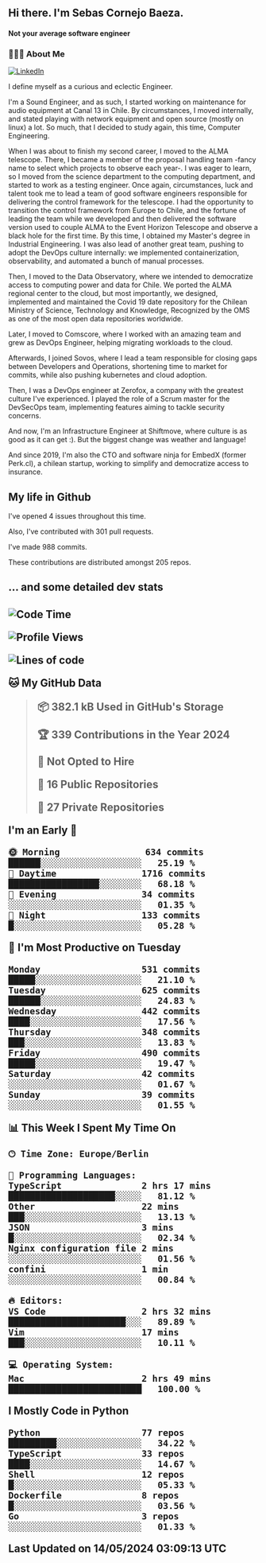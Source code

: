 <h2> Hi there.  I'm Sebas Cornejo Baeza.</h2>
<h4> Not your average software engineer</h4>
<h3> 👨🏻‍💻 About Me </h3>
<a href="http://linkedin.com/in/sebastian-cornejo-baeza/"><img alt="LinkedIn" src="https://img.shields.io/badge/Sebas%20Cornejo%20-informational?style=appveyor&logo=linkedin"></a>


I define myself as a curious and eclectic Engineer.

I'm a Sound Engineer, and as such, I started working on maintenance for audio equipment at Canal 13 in Chile.
By circumstances, I moved internally, and stated playing with network equipment and open source (mostly on linux) 
a lot. So much, that I decided to study again, this time, Computer Engineering.

When I was about to finish my second career, I moved to the ALMA telescope. There, I became a member of the proposal handling team
-fancy name to select which projects to observe each year-. 
I was eager to learn, so I moved from the science department to the computing department, and started to work as 
a testing engineer. Once again, circumstances, luck and talent took me to lead a team of good software engineers 
responsible for delivering the control framework for the telescope. I had the opportunity to transition the control framework from
Europe to Chile, and the fortune of leading the team while we developed and then delivered the software
version used to couple ALMA to the Event Horizon Telescope and observe a black hole for the first time.
By this time, I obtained my Master's degree in Industrial Engineering.
I was also lead of another great team, pushing to adopt the DevOps culture internally: we implemented containerization, observability, and automated a bunch of manual processes.

Then, I moved to the Data Observatory, where we intended to democratize access to computing power
and data for Chile. We ported the ALMA regional center to the cloud, but most importantly, we designed, implemented
and maintained the Covid 19 date repository for the Chilean Ministry of Science, Technology and Knowledge, Recognized by the OMS as one of the most open
data repositories worldwide.

Later, I moved to Comscore, where I worked with an amazing team and grew as DevOps Engineer, helping migrating workloads to the cloud.

Afterwards, I joined Sovos, where I lead a team responsible for closing gaps between Developers and Operations, shortening time to market for commits, while
also pushing kubernetes and cloud adoption.

Then, I was a DevOps engineer at Zerofox, a company with the greatest culture I've experienced. I played the role of a Scrum master for the DevSecOps team,
implementing features aiming to tackle security concerns.

And now, I'm an Infrastructure Engineer at Shiftmove, where culture is as good as it can get :). But the biggest change was weather and language!
 
And since 2019, I'm also the CTO and software ninja for EmbedX (former Perk.cl), a chilean startup, working to simplify and democratize access to insurance.

<h2> My life in Github </h2>

I've opened 4 issues throughout this time.

Also, I've contributed with 301 pull requests.

I've made 988 commits.

These contributions are distributed amongst 205 repos.

<h2>... and some detailed dev stats<h2>

<!--START_SECTION:waka-->
![Code Time](http://img.shields.io/badge/Code%20Time-731%20hrs%2046%20mins-blue)

![Profile Views](http://img.shields.io/badge/Profile%20Views-5-blue)

![Lines of code](https://img.shields.io/badge/From%20Hello%20World%20I%27ve%20Written-1.0%20million%20lines%20of%20code-blue)

**🐱 My GitHub Data** 

> 📦 382.1 kB Used in GitHub's Storage 
 > 
> 🏆 339 Contributions in the Year 2024
 > 
> 🚫 Not Opted to Hire
 > 
> 📜 16 Public Repositories 
 > 
> 🔑 27 Private Repositories 
 > 
**I'm an Early 🐤** 

```text
🌞 Morning                634 commits         ██████░░░░░░░░░░░░░░░░░░░   25.19 % 
🌆 Daytime                1716 commits        █████████████████░░░░░░░░   68.18 % 
🌃 Evening                34 commits          ░░░░░░░░░░░░░░░░░░░░░░░░░   01.35 % 
🌙 Night                  133 commits         █░░░░░░░░░░░░░░░░░░░░░░░░   05.28 % 
```
📅 **I'm Most Productive on Tuesday** 

```text
Monday                   531 commits         █████░░░░░░░░░░░░░░░░░░░░   21.10 % 
Tuesday                  625 commits         ██████░░░░░░░░░░░░░░░░░░░   24.83 % 
Wednesday                442 commits         ████░░░░░░░░░░░░░░░░░░░░░   17.56 % 
Thursday                 348 commits         ███░░░░░░░░░░░░░░░░░░░░░░   13.83 % 
Friday                   490 commits         █████░░░░░░░░░░░░░░░░░░░░   19.47 % 
Saturday                 42 commits          ░░░░░░░░░░░░░░░░░░░░░░░░░   01.67 % 
Sunday                   39 commits          ░░░░░░░░░░░░░░░░░░░░░░░░░   01.55 % 
```


📊 **This Week I Spent My Time On** 

```text
🕑︎ Time Zone: Europe/Berlin

💬 Programming Languages: 
TypeScript               2 hrs 17 mins       ████████████████████░░░░░   81.12 % 
Other                    22 mins             ███░░░░░░░░░░░░░░░░░░░░░░   13.13 % 
JSON                     3 mins              █░░░░░░░░░░░░░░░░░░░░░░░░   02.34 % 
Nginx configuration file 2 mins              ░░░░░░░░░░░░░░░░░░░░░░░░░   01.56 % 
confini                  1 min               ░░░░░░░░░░░░░░░░░░░░░░░░░   00.84 % 

🔥 Editors: 
VS Code                  2 hrs 32 mins       ██████████████████████░░░   89.89 % 
Vim                      17 mins             ███░░░░░░░░░░░░░░░░░░░░░░   10.11 % 

💻 Operating System: 
Mac                      2 hrs 49 mins       █████████████████████████   100.00 % 
```

**I Mostly Code in Python** 

```text
Python                   77 repos            █████████░░░░░░░░░░░░░░░░   34.22 % 
TypeScript               33 repos            ████░░░░░░░░░░░░░░░░░░░░░   14.67 % 
Shell                    12 repos            █░░░░░░░░░░░░░░░░░░░░░░░░   05.33 % 
Dockerfile               8 repos             █░░░░░░░░░░░░░░░░░░░░░░░░   03.56 % 
Go                       3 repos             ░░░░░░░░░░░░░░░░░░░░░░░░░   01.33 % 
```




 Last Updated on 14/05/2024 03:09:13 UTC
<!--END_SECTION:waka-->
